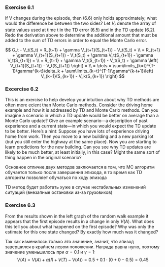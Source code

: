 ### Exercise 6.1

If V changes during the episode, then (6.6) only holds approximately; what would the difference be between the two sides? Let $V_t$ denote the array of state values
used at time t in the TD error (6.5) and in the TD update (6.2). Redo the derivation
above to determine the additional amount that must be added to the sum of TD errors
in order to equal the Monte Carlo error. 

$$
    G_t - V_t(S_t) = R_{t+1} + \gamma V_{t+1}(S_{t+1}) - V_t(S_t) = \\
    = R_{t+1} + \gamma V_{t+1}(S_{t+1}) - V_t(S_t) + \gamma V_t(S_{t+1}) - \gamma V_t(S_{t+1}) = \\
    = R_{t+1} + \gamma V_t(S_{t+1}) - V_t(S_t) + \gamma \left( V_{t+1}(S_{t+1}) - V_t(S_{t+1}) \right) = \\
    = \dots = \sum\limits_{k=t}^{T-1}\gamma^{k-t}\delta_k + \sum\limits_{k=t}^{T-1}\gamma^{k-t+1}\left( V_{k+1}(S_{k+1}) - V_k(S_{k+1}) \right)
$$

### Excercise 6.2

This is an exercise to help develop your intuition about why TD methods
are often more ecient than Monte Carlo methods. Consider the driving home example
and how it is addressed by TD and Monte Carlo methods. Can you imagine a scenario
in which a TD update would be better on average than a Monte Carlo update? Give
an example scenario—a description of past experience and a current state—in which
you would expect the TD update to be better. Here’s a hint: Suppose you have lots of
experience driving home from work. Then you move to a new building and a new parking
lot (but you still enter the highway at the same place). Now you are starting to learn
predictions for the new building. Can you see why TD updates are likely to be much
better, at least initially, in this case? Might the same sort of thing happen in the original
scenario?

Основное отличие двух методов заключается в том, что MC алгоритм обучается только после завершения эпизода, в то время как TD алгоритм позволяет обучаться по ходу эпизода

TD метод будет работать хуже в случае нестабильных изменений ситуаций (внезапные остановки из-за грузовиков)

### Exercise 6.3

From the results shown in the left graph of the random walk example it
appears that the first episode results in a change in only $V(A)$. What does this tell you
about what happened on the first episode? Why was only the estimate for this one state
changed? By exactly how much was it changed?

Так как изменилось только это значение, значит, что эпизод завершился в крайнем левом положении. Награда равна нулю, поэтому значение уменьшилось при $\alpha = 0.1$ и $\gamma = 1$:
$$
    V(A) = V(A) + \alpha (R + V(T) - V(A)) = 0.5 + 0.1 \cdot (0 + 0 - 0.5) = 0.45
$$